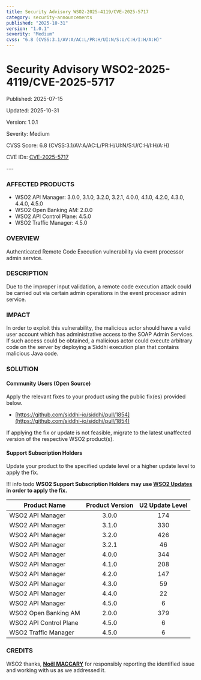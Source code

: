 ```yaml
---
title: Security Advisory WSO2-2025-4119/CVE-2025-5717
category: security-announcements
published: "2025-10-31" 
version: "1.0.1"
severity: "Medium"
cvss: "6.8 (CVSS:3.1/AV:A/AC:L/PR:H/UI:N/S:U/C:H/I:H/A:H)"
---
```


# Security Advisory WSO2-2025-4119/CVE-2025-5717

<p class="doc-info">Published: 2025-07-15</p> 
<p class="doc-info">Updated: 2025-10-31</p>
<p class="doc-info">Version: 1.0.1</p>
<p class="doc-info">Severity: Medium</p>
<p class="doc-info">CVSS Score: 6.8 (CVSS:3.1/AV:A/AC:L/PR:H/UI:N/S:U/C:H/I:H/A:H)</p>
<p class="doc-info">CVE IDs: <a href="https://www.cve.org/CVERecord?id=CVE-2025-5717">CVE-2025-5717</a></p>
---

### AFFECTED PRODUCTS
* WSO2 API Manager: 3.0.0, 3.1.0, 3.2.0, 3.2.1, 4.0.0, 4.1.0, 4.2.0, 4.3.0, 4.4.0, 4.5.0
* WSO2 Open Banking AM: 2.0.0
* WSO2 API Control Plane: 4.5.0
* WSO2 Traffic Manager: 4.5.0


### OVERVIEW
Authenticated Remote Code Execution vulnerability via event processor admin service.


### DESCRIPTION
Due to the improper input validation, a remote code execution attack could be carried out via certain admin operations in the event processor admin service.


### IMPACT
In order to exploit this vulnerability, the malicious actor should have a valid user account which has administrative access to the SOAP Admin Services. If such access could be obtained, a malicious actor could execute arbitrary code on the server by deploying a Siddhi execution plan that contains malicious Java code.


### SOLUTION

#### Community Users (Open Source)
Apply the relevant fixes to your product using the public fix(es) provided below.

* [https://github.com/siddhi-io/siddhi/pull/1854](https://github.com/siddhi-io/siddhi/pull/1854)

If applying the fix or update is not feasible, migrate to the latest unaffected version of the respective WSO2 product(s).


#### Support Subscription Holders

Update your product to the specified update level or a higher update level to apply the fix.

!!! info todo
    **WSO2 Support Subscription Holders may use [WSO2 Updates](https://wso2.com/updates/) in order to apply the fix.**

| Product Name           | Product Version | U2 Update Level |
| ---------------------- | :-------------: | :-------------: |
| WSO2 API Manager       |      3.0.0      |       174       |
| WSO2 API Manager       |      3.1.0      |       330       |
| WSO2 API Manager       |      3.2.0      |       426       |
| WSO2 API Manager       |      3.2.1      |       46        |
| WSO2 API Manager       |      4.0.0      |       344       |
| WSO2 API Manager       |      4.1.0      |       208       |
| WSO2 API Manager       |      4.2.0      |       147       |
| WSO2 API Manager       |      4.3.0      |       59        |
| WSO2 API Manager       |      4.4.0      |       22        |
| WSO2 API Manager       |      4.5.0      |        6        |
| WSO2 Open Banking AM   |      2.0.0      |       379       |
| WSO2 API Control Plane |      4.5.0      |        6        |
| WSO2 	Traffic Manager  |      4.5.0      |        6        |


### CREDITS
WSO2 thanks, **[Noël MACCARY](https://fr.linkedin.com/in/nmaccary)** for responsibly reporting the identified issue and working with us as we addressed it.